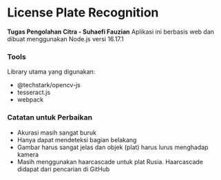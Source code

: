 # License Plate Recognition
**Tugas Pengolahan Citra - Suhaefi Fauzian**
Aplikasi ini berbasis web dan dibuat menggunakan Node.js versi 16.17.1
### Tools
Library utama yang digunakan:
- @techstark/opencv-js
- tesseract.js
- webpack
### Catatan untuk Perbaikan
- Akurasi masih sangat buruk
- Hanya dapat mendeteksi bagian belakang
- Gambar harus sangat jelas dan objek (plat) harus lurus menghadap kamera
- Masih menggunakan haarcascade untuk plat Rusia. Haarcascade didapat dari pencarian di GitHub